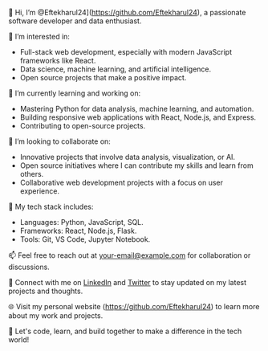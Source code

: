 
👋 Hi, I’m @Eftekharul24](https://github.com/Eftekharul24), a passionate software developer and data enthusiast.

👀 I’m interested in:
- Full-stack web development, especially with modern JavaScript frameworks like React.
- Data science, machine learning, and artificial intelligence.
- Open source projects that make a positive impact.

🌱 I’m currently learning and working on:
- Mastering Python for data analysis, machine learning, and automation.
- Building responsive web applications with React, Node.js, and Express.
- Contributing to open-source projects.

🤝 I’m looking to collaborate on:
- Innovative projects that involve data analysis, visualization, or AI.
- Open source initiatives where I can contribute my skills and learn from others.
- Collaborative web development projects with a focus on user experience.

🔧 My tech stack includes:
- Languages: Python, JavaScript, SQL.
- Frameworks: React, Node.js, Flask.
- Tools: Git, VS Code, Jupyter Notebook.

📫 Feel free to reach out at [your-email@example.com](mailto:your-email@example.com) for collaboration or discussions.

🔗 Connect with me on [LinkedIn](https://www.linkedin.com/in/eftekharul24/) and [Twitter](https://twitter.com/YourTwitterHandle) to stay updated on my latest projects and thoughts.

🌐 Visit my personal website (https://github.com/Eftekharul24) to learn more about my work and projects.

🚀 Let's code, learn, and build together to make a difference in the tech world!

<!---
Eftekharul24/Eftekharul24 is a ✨ special ✨ repository because its `README.md` (this file) appears on your GitHub profile.
You can click the Preview link to take a look at your changes.
--->
